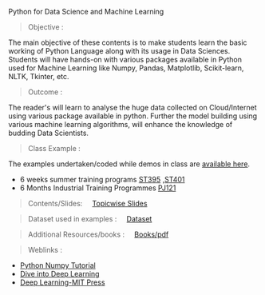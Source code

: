    Python for Data Science and Machine Learning 

> Objective : 

The main objective of these contents is to make students learn the basic working of Python Language along with its usage in Data Sciences. Students will have hands-on with various packages available in Python used for Machine Learning like Numpy, Pandas, Matplotlib, Scikit-learn, NLTK, Tkinter, etc.  

> Outcome : 

The reader's will learn to analyse the huge data collected on Cloud/Internet using various package available in python. Further the model building using various machine learning algorithms, will enhance the knowledge of budding Data Scientists.   

> Class Example : 

The examples undertaken/coded while demos in class are [available here](./ClassExamples/). 
- 6 weeks summer training programs  [ST395](./ClassExamples/ST395) ,[ST401](./ClassExamples/ST401) 
- 6 Months Industrial Training Programmes [PJ121](./ClassExamples/PJ121) 


> Contents/Slides:  &nbsp;&nbsp;&nbsp;  [Topicwise Slides](./Slides)

> Dataset used in examples :  &nbsp;&nbsp;&nbsp;  [Dataset](./ClassExamples/data)

> Additional Resources/books :  &nbsp;&nbsp;&nbsp;  [Books/pdf](./pdfs)

> Weblinks : 
- [Python Numpy Tutorial](https://cs231n.github.io/python-numpy-tutorial/)
- [Dive into Deep Learning](http://d2l.ai/chapter_introduction/index.html)
- [Deep Learning-MIT Press](http://www.deeplearningbook.org/)





  